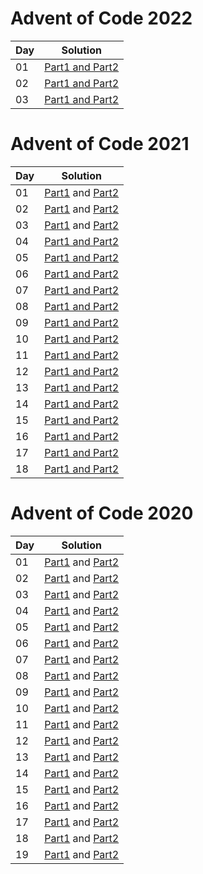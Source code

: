 # Advent of Code 2022

| Day | Solution                                                                                 |
|-----|------------------------------------------------------------------------------------------|
| 01  | [Part1 and Part2](aoc-2022-kotlin/src/com/aleksandarpetrovski/aoc2022/day01/part0102.kt) |
| 02  | [Part1 and Part2](aoc-2022-kotlin/src/com/aleksandarpetrovski/aoc2022/day02/part0102.kt) |
| 03  | [Part1 and Part2](aoc-2022-kotlin/src/com/aleksandarpetrovski/aoc2022/day03/part0102.kt) |

# Advent of Code 2021

| Day | Solution                                                                                      |
|-----|-----------------------------------------------------------------------------------------------|
| 01  | [Part1](aoc-2021-kotlin/src/day01/part01.kt) and [Part2](aoc-2021-kotlin/src/day01/part02.kt) |
| 02  | [Part1](aoc-2021-kotlin/src/day02/part01.kt) and [Part2](aoc-2021-kotlin/src/day02/part02.kt) |
| 03  | [Part1](aoc-2021-kotlin/src/day03/part01.kt) and [Part2](aoc-2021-kotlin/src/day03/part02.kt) |
| 04  | [Part1 and Part2](aoc-2021-kotlin/src/day04/part0102.kt)                                      |
| 05  | [Part1 and Part2](aoc-2021-kotlin/src/day05/part0102.kt)                                      |
| 06  | [Part1 and Part2](aoc-2021-kotlin/src/day06/part0102.kt)                                      |
| 07  | [Part1 and Part2](aoc-2021-kotlin/src/day07/part0102.kt)                                      |
| 08  | [Part1 and Part2](aoc-2021-kotlin/src/day08/part0102.kt)                                      |
| 09  | [Part1 and Part2](aoc-2021-kotlin/src/day09/part0102.kt)                                      |
| 10  | [Part1 and Part2](aoc-2021-kotlin/src/day10/part0102.kt)                                      |
| 11  | [Part1 and Part2](aoc-2021-kotlin/src/day11/part0102.kt)                                      |
| 12  | [Part1 and Part2](aoc-2021-kotlin/src/day12/part0102.kt)                                      |
| 13  | [Part1 and Part2](aoc-2021-kotlin/src/day13/part0102.kt)                                      |
| 14  | [Part1 and Part2](aoc-2021-kotlin/src/day14/part0102.kt)                                      |
| 15  | [Part1 and Part2](aoc-2021-kotlin/src/day15/part0102.kt)                                      |
| 16  | [Part1 and Part2](aoc-2021-kotlin/src/day16/part0102.kt)                                      |
| 17  | [Part1 and Part2](aoc-2021-kotlin/src/day17/part0102.kt)                                      |
| 18  | [Part1 and Part2](aoc-2021-kotlin/src/day18/part0102.kt)                                      |

# Advent of Code 2020

| Day | Solution                                                                                            |
|-----|-----------------------------------------------------------------------------------------------------|
| 01  | [Part1](aoc-2020-kotlin/src/day01/part01.kt) and [Part2](aoc-2020-kotlin/src/day01/part02.kt)       |
| 02  | [Part1](aoc-2020-kotlin/src/day02/part01.kt) and [Part2](aoc-2020-kotlin/src/day02/part02.kt)       |
| 03  | [Part1](aoc-2020-kotlin/src/day03/part01.kt) and [Part2](aoc-2020-kotlin/src/day03/part02.kt)       |
| 04  | [Part1](aoc-2020-kotlin/src/day04/part01.kt) and [Part2](aoc-2020-kotlin/src/day04/part02.kt)       |
| 05  | [Part1](aoc-2020-kotlin/src/day05/part01.kt) and [Part2](aoc-2020-kotlin/src/day05/part02.kt)       |
| 06  | [Part1](aoc-2020-kotlin/src/day06/part01.kt) and [Part2](aoc-2020-kotlin/src/day06/part02.kt)       |
| 07  | [Part1](aoc-2020-kotlin/src/day07/part01.kt) and [Part2](aoc-2020-kotlin/src/day07/part02.kt)       |
| 08  | [Part1](aoc-2020-kotlin/src/day08/part01.kt) and [Part2](aoc-2020-kotlin/src/day08/part02.kt)       |
| 09  | [Part1](aoc-2020-kotlin/src/day09/part01.kt) and [Part2](aoc-2020-kotlin/src/day09/part02.kt)       |
| 10  | [Part1](aoc-2020-kotlin/src/day10/part01.kt) and [Part2](aoc-2020-kotlin/src/day10/part02.kt)       |
| 11  | [Part1](aoc-2020-kotlin/src/day11/part01.kt) and [Part2](aoc-2020-kotlin/src/day11/part02.kt)       |
| 12  | [Part1](aoc-2020-kotlin/src/day12/part01.kt) and [Part2](aoc-2020-kotlin/src/day12/part02.kt)       |
| 13  | [Part1](aoc-2020-kotlin/src/day13/part01.kt) and [Part2](aoc-2020-kotlin/src/day13/part02.kt)       |
| 14  | [Part1](aoc-2020-kotlin/src/day14/part01.kt) and [Part2](aoc-2020-kotlin/src/day14/part02.kt)       |
| 15  | [Part1](aoc-2020-kotlin/src/day15/part01.kt) and [Part2](aoc-2020-kotlin/src/day15/part02.kt)       |
| 16  | [Part1](aoc-2020-kotlin/src/day16/part01.kt) and [Part2](aoc-2020-kotlin/src/day16/part02.kt)       |
| 17  | [Part1](aoc-2020-kotlin/src/day17/part01.kt) and [Part2](aoc-2020-kotlin/src/day17/part02.kt)       |
| 18  | [Part1](aoc-2020-kotlin/src/day18/part01.kt) and [Part2](aoc-2020-kotlin/src/day18/part02.kt)       |
| 19  | [Part1](aoc-2020-kotlin/src/day19/part01_02.kt) and [Part2](aoc-2020-kotlin/src/day19/part01_02.kt) |
